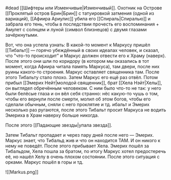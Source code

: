 #dead 
[[Шифтеры или Изменчивые|Изменчивый]]. Охотник на Острове [[Проклятый остров Брин|Брин]] с татуировкой затмения (одной из вариаций), [[Афиира Ариулис]] убила его [[Спираль|Спиралью]] и забрала его тень, чтобы в последствии прочесть его воспоминания + Амулет с солнцем и луной (символ близнецов) с двумя глазами зачёркнутыми. 

Вот, что она успела узнать:
В какой-то момент к Маркусу пришёл [[Тибальт]] — горячо убеждённый в своих идеалах человек, и сказал, что "что-то происходит" и Маркус должен отвести его к Храму (наверх). После этого они шли по коридору (в котором мы оказались в тот момент, когда Афиира читала память Маркуса), там двери, после них руины какого-то строения. 
Маркус оставляет священника там. После этого Тибальту стало плохо. Затем Маркус его ещё раз отвёл. Потом прибыл [[Эмерих Нейт|молодой священник]], брат [[Хела Нэйт|Хелы]], он выглядел обречённым человеком. С ним было что-то не так: у него были белёсые глаза и он вёл себя странно: нёс какую-то чушь о том, чтобы его вернули после смерти, молил об этом богов, чтобы его сделали обычным, сняли с него проклятие и тд.
ибальт и Эмерих несколько раз ругаются, после этого Тибальт просит Маркуса не водить Эмериха в Храм наверху больше никогда. 

После этого [[Падающие звезды|упала звезда]]. 

Затем Тибальт пропадает и через пару дней после него — Эмерих. 
Маркус знает, что Тибальд жив и что он находится ТАМ. И он никого к нему не поведёт. После этого прибывает Хела. 
Эмерих пошёл за Тибальдом, Хела пошла за братом, по итогу Маркус хотел предостеречь её, но нашёл Хелу в очень плохом состоянии. После этого ситуация с орками. Маркус пошёл в горы и тд. 


![[Markus.png]]